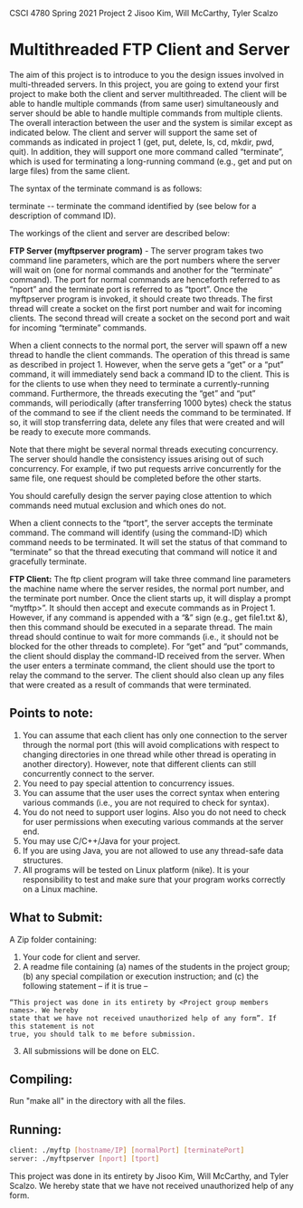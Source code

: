 CSCI 4780 Spring 2021 Project 2
Jisoo Kim, Will McCarthy, Tyler Scalzo


# Multithreaded FTP Client and Server

The aim of this project is to introduce to you the design issues involved in multi-threaded
servers. In this project, you are going to extend your first project to make both the client and
server multithreaded. The client will be able to handle multiple commands (from same user)
simultaneously and server should be able to handle multiple commands from multiple clients.
The overall interaction between the user and the system is similar except as indicated below.
The client and server will support the same set of commands as indicated in project 1 (get, put,
delete, ls, cd, mkdir, pwd, quit). In addition, they will support one more command called
“terminate”, which is used for terminating a long-running command (e.g., get and put on large
files) from the same client.

The syntax of the terminate command is as follows:

terminate <command-ID> -- terminate the command identified by
<command-ID> (see below for a description of command ID).

The workings of the client and server are described below:

**FTP Server (myftpserver program)** - The server program takes two command line parameters,
which are the port numbers where the server will wait on (one for normal commands and
another for the “terminate” command). The port for normal commands are henceforth
referred to as “nport” and the terminate port is referred to as “tport”. Once the myftpserver
program is invoked, it should create two threads. The first thread will create a socket on the
first port number and wait for incoming clients. The second thread will create a socket on the
second port and wait for incoming “terminate” commands.

When a client connects to the normal port, the server will spawn off a new thread to handle the
client commands. The operation of this thread is same as described in project 1. However,
when the serve gets a “get” or a “put” command, it will immediately send back a command ID
to the client. This is for the clients to use when they need to terminate a currently-running
command. Furthermore, the threads executing the “get” and “put” commands, will periodically
(after transferring 1000 bytes) check the status of the command to see if the client needs the
command to be terminated. If so, it will stop transferring data, delete any files that were
created and will be ready to execute more commands.

Note that there might be several normal threads executing concurrency. The server should
handle the consistency issues arising out of such concurrency. For example, if two put requests
arrive concurrently for the same file, one request should be completed before the other starts.


You should carefully design the server paying close attention to which commands need mutual
exclusion and which ones do not.

When a client connects to the “tport”, the server accepts the terminate command. The
command will identify (using the command-ID) which command needs to be terminated. It will
set the status of that command to “terminate” so that the thread executing that command will
notice it and gracefully terminate.

**FTP Client:** The ftp client program will take three command line parameters the machine name
where the server resides, the normal port number, and the terminate port number. Once the
client starts up, it will display a prompt “mytftp>”. It should then accept and execute commands
as in Project 1. However, if any command is appended with a “&” sign (e.g., get file1.txt &),
then this command should be executed in a separate thread. The main thread should continue
to wait for more commands (i.e., it should not be blocked for the other threads to complete).
For “get” and “put” commands, the client should display the command-ID received from the
server. When the user enters a terminate command, the client should use the tport to relay the
command to the server. The client should also clean up any files that were created as a result of
commands that were terminated.

## Points to note:

1. You can assume that each client has only one connection to the server through the
    normal port (this will avoid complications with respect to changing directories in one
    thread while other thread is operating in another directory). However, note that
    different clients can still concurrently connect to the server.
2. You need to pay special attention to concurrency issues.
3. You can assume that the user uses the correct syntax when entering various commands
    (i.e., you are not required to check for syntax).
4. You do not need to support user logins. Also you do not need to check for user
    permissions when executing various commands at the server end.
5. You may use C/C++/Java for your project.
6. If you are using Java, you are not allowed to use any thread-safe data structures.
7. All programs will be tested on Linux platform (nike). It is your responsibility to test and
    make sure that your program works correctly on a Linux machine.

## What to Submit:

A Zip folder containing:

1. Your code for client and server.
2. A readme file containing (a) names of the students in the project group; (b) any special
    compilation or execution instruction; and (c) the following statement – if it is true –


```
“This project was done in its entirety by <Project group members names>. We hereby
state that we have not received unauthorized help of any form”. If this statement is not
true, you should talk to me before submission.
```
3. All submissions will be done on ELC.


## Compiling:

Run "make all" in the directory with all the files. 

 ## Running:
  ```bash
client: ./myftp [hostname/IP] [normalPort] [terminatePort]
server: ./myftpserver [nport] [tport]
```




This project was done in its entirety by Jisoo Kim, Will McCarthy, 
and Tyler Scalzo. We hereby state that we have not received
unauthorized help of any form.
